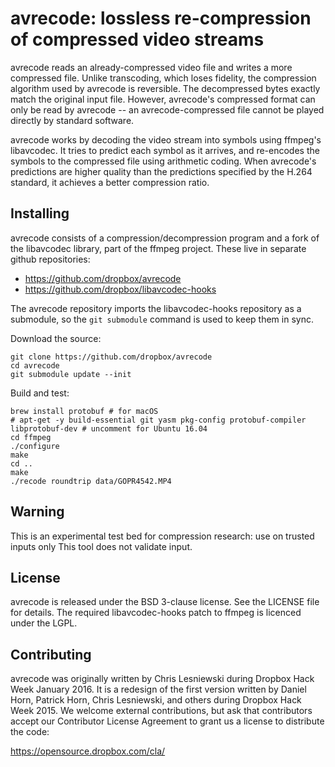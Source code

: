 avrecode: lossless re-compression of compressed video streams
=============================================================

avrecode reads an already-compressed video file and writes a more compressed
file. Unlike transcoding, which loses fidelity, the compression algorithm used
by avrecode is reversible. The decompressed bytes exactly match the original
input file. However, avrecode's compressed format can only be read by avrecode
-- an avrecode-compressed file cannot be played directly by standard software.

avrecode works by decoding the video stream into symbols using ffmpeg's
libavcodec. It tries to predict each symbol as it arrives, and re-encodes the
symbols to the compressed file using arithmetic coding. When avrecode's
predictions are higher quality than the predictions specified by the H.264
standard, it achieves a better compression ratio.


Installing
----------

avrecode consists of a compression/decompression program and a fork of the
libavcodec library, part of the ffmpeg project. These live in separate github
repositories:

- https://github.com/dropbox/avrecode
- https://github.com/dropbox/libavcodec-hooks

The avrecode repository imports the libavcodec-hooks repository as a submodule,
so the `git submodule` command is used to keep them in sync.

Download the source:

```
git clone https://github.com/dropbox/avrecode
cd avrecode
git submodule update --init
```

Build and test:

```
brew install protobuf # for macOS
# apt-get -y build-essential git yasm pkg-config protobuf-compiler libprotobuf-dev # uncomment for Ubuntu 16.04
cd ffmpeg
./configure
make
cd ..
make
./recode roundtrip data/GOPR4542.MP4
```

Warning
-------
This is an experimental test bed for compression research: use on trusted inputs only
This tool does not validate input.

License
-------

avrecode is released under the BSD 3-clause license. See the LICENSE file for details.
The required libavcodec-hooks patch to ffmpeg is licenced under the LGPL.


Contributing
------------

avrecode was originally written by Chris Lesniewski during Dropbox Hack Week
January 2016. It is a redesign of the first version written by Daniel Horn,
Patrick Horn, Chris Lesniewski, and others during Dropbox Hack Week 2015.
We welcome external contributions, but ask that contributors accept our
Contributor License Agreement to grant us a license to distribute the code:

https://opensource.dropbox.com/cla/
